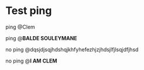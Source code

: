 Test ping
=========

ping @Clem

ping @**BALDE SOULEYMANE**

no ping @dqsjdjsqjhdshqjkhfyhefezhjzjhdsjlfjlsqjdfjhsd

no ping @**I AM CLEM**

